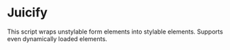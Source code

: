 Juicify
=======

This script wraps unstylable form elements into stylable elements. Supports even dynamically loaded elements.